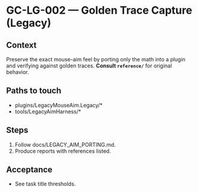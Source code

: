 # GC-LG-002 — Golden Trace Capture (Legacy)

## Context
Preserve the exact mouse-aim feel by porting only the math into a plugin and verifying against golden traces. **Consult `reference/`** for original behavior.

## Paths to touch
- plugins/LegacyMouseAim.Legacy/*
- tools/LegacyAimHarness/*

## Steps
1) Follow docs/LEGACY_AIM_PORTING.md.
2) Produce reports with references listed.

## Acceptance
- See task title thresholds.
